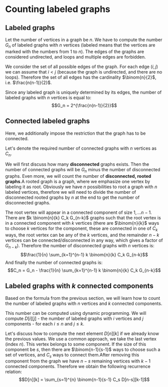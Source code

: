 <!--?title Counting labeled graphs -->
# Counting labeled graphs

## Labeled graphs

Let the number of vertices in a graph be $n$.
We have to compute the number $G_n$ of labeled graphs with $n$ vertices (labeled means that the vertices are marked with the numbers from $1$ to $n$).
The edges of the graphs are considered undirected, and loops and multiple edges are forbidden.

We consider the set of all possible edges of the graph.
For each edge $(i, j)$ we can assume that $i < j$ (because the graph is undirected, and there are no loops).
Therefore the set of all edges has the cardinality $\binom{n}{2}$, i.e. $\frac{n(n-1)}{2}$.

Since any labeled graph is uniquely determined by its edges, the number of labeled graphs with $n$ vertices is equal to:
$$G_n = 2^{\frac{n(n-1)}{2}}$$

## Connected labeled graphs

Here, we additionally impose the restriction that the graph has to be connected.

Let's denote the required number of connected graphs with $n$ vertices as $C_n$.

We will first discuss how many **disconnected** graphs exists.
Then the number of connected graphs will be $G_n$ minus the number of disconnected graphs.
Even more, we will count the number of **disconnected, rooted graphs**.A rooted graph is a graph, where we emphasize one vertex by labeling it as root.
Obviously we have $n$ possibilities to root a graph with $n$ labeled vertices, therefore we will need to divide the number of disconnected rooted graphs by $n$ at the end to get the number of disconnected graphs.

The root vertex will appear in a connected component of size $1, \dots n-1$.
There are $k \binom{n}{k} C_k G_{n-k}$ graphs such that the root vertex is in a connected component with $k$ vertices (there are $\binom{n}{k}$ ways to choose $k$ vertices for the component, these are connected in one of $C_k$ ways, the root vertex can be any of the $k$ vertices, and the remainder $n-k$ vertices can be connected/disconnected in any way, which gives a factor of $G_{n-k}$).
Therefore the number of disconnected graphs with $n$ vertices is:
$$\frac{1}{n} \sum_{k=1}^{n-1} k \binom{n}{k} C_k G_{n-k}$$
And finally the number of connected graphs is:
$$C_n = G_n - \frac{1}{n} \sum_{k=1}^{n-1} k \binom{n}{k} C_k G_{n-k}$$

## Labeled graphs with $k$ connected components

Based on the formula from the previous section, we will learn how to count the number of labeled graphs with $n$ vertices and $k$ connected components.

This number can be computed using dynamic programming.
We will compute $D[i][j]$ - the number of labeled graphs with $i$ vertices and $j$ components - for each $i \le n$ and $j \le k$.

Let's discuss how to compute the next element $D[n][k]$ if we already know the previous values.
We use a common approach, we take the last vertex (index $n$).
This vertex belongs to some component.
If the size of this component be $s$, then there are $\binom{n-1}{s-1}$ ways to choose such a set of vertices, and $C_s$ ways to connect them.After removing this component from the graph we have $n-s$ remaining vertices with $k-1$ connected components.
Therefore we obtain the following recurrence relation:
$$D[n][k] = \sum_{s=1}^{n} \binom{n-1}{s-1} C_s D[n-s][k-1]$$
